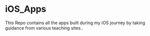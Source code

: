 # iOS_Apps
This Repo contains all the apps built during my iOS journey by taking guidance from various teaching sites..
